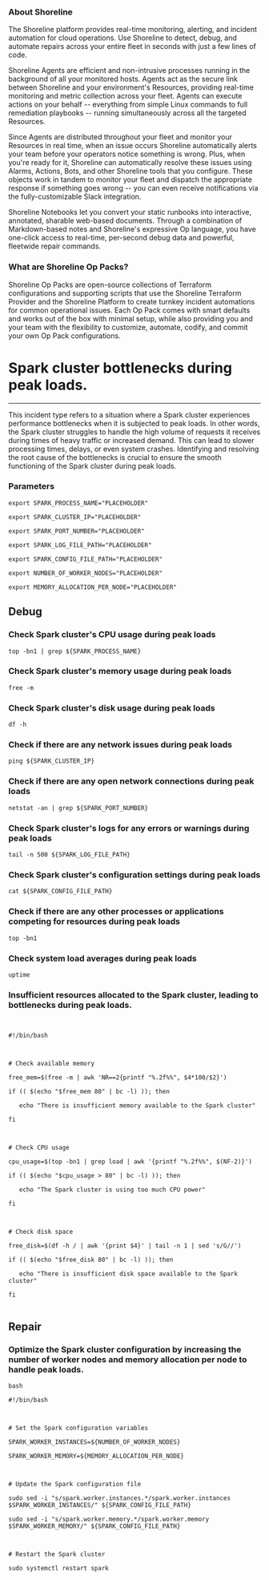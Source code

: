 
### About Shoreline
The Shoreline platform provides real-time monitoring, alerting, and incident automation for cloud operations. Use Shoreline to detect, debug, and automate repairs across your entire fleet in seconds with just a few lines of code.

Shoreline Agents are efficient and non-intrusive processes running in the background of all your monitored hosts. Agents act as the secure link between Shoreline and your environment's Resources, providing real-time monitoring and metric collection across your fleet. Agents can execute actions on your behalf -- everything from simple Linux commands to full remediation playbooks -- running simultaneously across all the targeted Resources.

Since Agents are distributed throughout your fleet and monitor your Resources in real time, when an issue occurs Shoreline automatically alerts your team before your operators notice something is wrong. Plus, when you're ready for it, Shoreline can automatically resolve these issues using Alarms, Actions, Bots, and other Shoreline tools that you configure. These objects work in tandem to monitor your fleet and dispatch the appropriate response if something goes wrong -- you can even receive notifications via the fully-customizable Slack integration.

Shoreline Notebooks let you convert your static runbooks into interactive, annotated, sharable web-based documents. Through a combination of Markdown-based notes and Shoreline's expressive Op language, you have one-click access to real-time, per-second debug data and powerful, fleetwide repair commands.

### What are Shoreline Op Packs?
Shoreline Op Packs are open-source collections of Terraform configurations and supporting scripts that use the Shoreline Terraform Provider and the Shoreline Platform to create turnkey incident automations for common operational issues. Each Op Pack comes with smart defaults and works out of the box with minimal setup, while also providing you and your team with the flexibility to customize, automate, codify, and commit your own Op Pack configurations.

# Spark cluster bottlenecks during peak loads.
---

This incident type refers to a situation where a Spark cluster experiences performance bottlenecks when it is subjected to peak loads. In other words, the Spark cluster struggles to handle the high volume of requests it receives during times of heavy traffic or increased demand. This can lead to slower processing times, delays, or even system crashes. Identifying and resolving the root cause of the bottlenecks is crucial to ensure the smooth functioning of the Spark cluster during peak loads.

### Parameters
```shell
export SPARK_PROCESS_NAME="PLACEHOLDER"

export SPARK_CLUSTER_IP="PLACEHOLDER"

export SPARK_PORT_NUMBER="PLACEHOLDER"

export SPARK_LOG_FILE_PATH="PLACEHOLDER"

export SPARK_CONFIG_FILE_PATH="PLACEHOLDER"

export NUMBER_OF_WORKER_NODES="PLACEHOLDER"

export MEMORY_ALLOCATION_PER_NODE="PLACEHOLDER"
```

## Debug

### Check Spark cluster's CPU usage during peak loads
```shell
top -bn1 | grep ${SPARK_PROCESS_NAME}
```

### Check Spark cluster's memory usage during peak loads
```shell
free -m
```

### Check Spark cluster's disk usage during peak loads
```shell
df -h
```

### Check if there are any network issues during peak loads
```shell
ping ${SPARK_CLUSTER_IP}
```

### Check if there are any open network connections during peak loads
```shell
netstat -an | grep ${SPARK_PORT_NUMBER}
```

### Check Spark cluster's logs for any errors or warnings during peak loads
```shell
tail -n 500 ${SPARK_LOG_FILE_PATH}
```

### Check Spark cluster's configuration settings during peak loads
```shell
cat ${SPARK_CONFIG_FILE_PATH}
```

### Check if there are any other processes or applications competing for resources during peak loads
```shell
top -bn1
```

### Check system load averages during peak loads
```shell
uptime
```

### Insufficient resources allocated to the Spark cluster, leading to bottlenecks during peak loads.
```shell


#!/bin/bash



# Check available memory

free_mem=$(free -m | awk 'NR==2{printf "%.2f%%", $4*100/$2}')

if (( $(echo "$free_mem 80" | bc -l) )); then

   echo "There is insufficient memory available to the Spark cluster"

fi



# Check CPU usage

cpu_usage=$(top -bn1 | grep load | awk '{printf "%.2f%%", $(NF-2)}')

if (( $(echo "$cpu_usage > 80" | bc -l) )); then

   echo "The Spark cluster is using too much CPU power"

fi



# Check disk space

free_disk=$(df -h / | awk '{print $4}' | tail -n 1 | sed 's/G//')

if (( $(echo "$free_disk 80" | bc -l) )); then

   echo "There is insufficient disk space available to the Spark cluster"

fi


```

## Repair

### Optimize the Spark cluster configuration by increasing the number of worker nodes and memory allocation per node to handle peak loads.
```shell
bash

#!/bin/bash



# Set the Spark configuration variables

SPARK_WORKER_INSTANCES=${NUMBER_OF_WORKER_NODES}

SPARK_WORKER_MEMORY=${MEMORY_ALLOCATION_PER_NODE}



# Update the Spark configuration file

sudo sed -i "s/spark.worker.instances.*/spark.worker.instances $SPARK_WORKER_INSTANCES/" ${SPARK_CONFIG_FILE_PATH}

sudo sed -i "s/spark.worker.memory.*/spark.worker.memory $SPARK_WORKER_MEMORY/" ${SPARK_CONFIG_FILE_PATH}



# Restart the Spark cluster

sudo systemctl restart spark


```